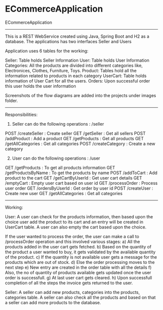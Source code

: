 # ECommerceApplication
ECommerceApplication
________________________________________________________________________________________________________________________________

This is a REST WebService created using Java, Spring Boot and H2 as a database. The applications has two interfaces Seller and Users

Application uses 6 tables for the working:

Seller: Table holds Seller Information
User: Table holds User Information
Categories: All the products are divided into different categories like, Electronices, Clothes, Furniture, Toys.
Product: Tables hold all the information related to products in each category
UserCart: Table holds information of User Cart for all the users.
Orders: Upon successful order this user holds the user information

Screenshots of the flow diagrams are added into the projects under images folder.

________________________________________________________________________________________________________________________________

Responsibilities:

1) Seller can do the following operations : /seller

POST /createSeller      : Create seller
GET /getSeller          : Get all sellers
POST /addProduct        : Add a product
GET /getProducts        : Get all products
GET /getAllCategories   : Get all categories
POST /createCategory    : Create a new category

2) User can do the following operations :  /user

GET /getProducts          : To get all products information
GET /getProductsByName    : To get the products by name
POST /addToCart           : Add product to the cart
GET /getCartByUserId      : Get user cart details
GET /emptyCart            : Empty user cart based on user id
GET /processOrder         : Process user order
GET /ordersByUserId       : Get order by user id
POST /createUser          : Create new user
GET /getAllCategories     : Get all categories

________________________________________________________________________________________________________________________________

Working:

User: A user can check for the products information, then based upon the choice user add the product to its cart and an entry will be created in UserCart table. A user can also empty the cart based upon the choice.

If the user wanted to process the order, the user can make a call to /processOrder operation and this involved various stages:
a) All the products added in the user cart gets fetched.
b) Based on the quantity of the product a user wanted to buy, it gets validated by the available quantity of the product.
c) If the quantity is not available user gets a message for the products which are out of stock.
d) Else the order processing moves to the next step
e) New entry are created in the order table with all the details
f) Also, the no of quantity of products available gets updated once the user order is successfull.
g) At last user cart gets cleared.
h) Upon successfull completion of all the steps the invoice gets returned to the user.

Seller: A seller can add new products, categories into the products, categories table. A seller can also check all the products and based on that a seller can add more products to the database.

